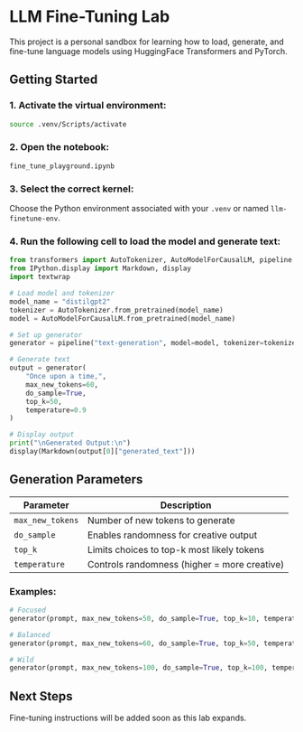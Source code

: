 # LLM Fine-Tuning Lab

This project is a personal sandbox for learning how to load, generate, and fine-tune language models using HuggingFace Transformers and PyTorch.

## Getting Started

### 1. Activate the virtual environment:
```bash
source .venv/Scripts/activate
```

### 2. Open the notebook:
```
fine_tune_playground.ipynb
```

### 3. Select the correct kernel:
Choose the Python environment associated with your `.venv` or named `llm-finetune-env`.

### 4. Run the following cell to load the model and generate text:
```python
from transformers import AutoTokenizer, AutoModelForCausalLM, pipeline
from IPython.display import Markdown, display
import textwrap

# Load model and tokenizer
model_name = "distilgpt2"
tokenizer = AutoTokenizer.from_pretrained(model_name)
model = AutoModelForCausalLM.from_pretrained(model_name)

# Set up generator
generator = pipeline("text-generation", model=model, tokenizer=tokenizer)

# Generate text
output = generator(
    "Once upon a time,",
    max_new_tokens=60,
    do_sample=True,
    top_k=50,
    temperature=0.9
)

# Display output
print("\nGenerated Output:\n")
display(Markdown(output[0]["generated_text"]))
```

## Generation Parameters

| Parameter         | Description |
|------------------|-------------|
| `max_new_tokens` | Number of new tokens to generate |
| `do_sample`      | Enables randomness for creative output |
| `top_k`          | Limits choices to top-k most likely tokens |
| `temperature`    | Controls randomness (higher = more creative) |

### Examples:
```python
# Focused
generator(prompt, max_new_tokens=50, do_sample=True, top_k=10, temperature=0.5)

# Balanced
generator(prompt, max_new_tokens=60, do_sample=True, top_k=50, temperature=0.9)

# Wild
generator(prompt, max_new_tokens=100, do_sample=True, top_k=100, temperature=1.2)
```

## Next Steps

Fine-tuning instructions will be added soon as this lab expands.